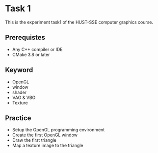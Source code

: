 # Task 1

This is the experiment task1 of the HUST-SSE computer graphics course.

## Prerequistes

- Any C++ compiler or IDE
- CMake 3.8 or later

## Keyword

- OpenGL
- window
- shader
- VAO & VBO
- Texture

## Practice

- Setup the OpenGL programming environment
- Create the first OpenGL window
- Draw the first triangle
- Map a texture image to the triangle